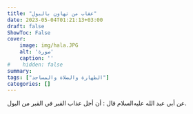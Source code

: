 ```yaml
---
title: "عقاب من تهاون بالبول"
date: 2023-05-04T01:21:13+03:00
draft: false
ShowToc: False
cover:
    image: img/hala.JPG
    alt: 'صورة'
    caption: ''
#    hidden: false
summary: 
tags: ["الطهارة والصلاة والمساجد"]
categories: []
---
```

عن أبي عبد الله عليه‌السلام قال : أن أجل عذاب القبر
في القبر من البول.

